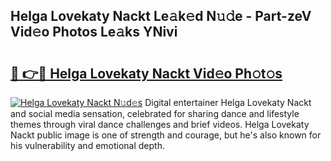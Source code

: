 ## Helga Lovekaty Nackt Le𝚊k𝚎d N𝚞𝚍e - Part-zeV Vid𝚎o Photos Le𝚊ks YNivi

# <h2><a href="http://fb9ob2.evod.top/?m=Helga+Lovekaty+Nackt">🔗 👉🔴 Helga Lovekaty Nackt Vid𝚎o Ph𝚘t𝚘s</a></h2>

[![Helga Lovekaty Nackt N𝚞d𝚎s](https://i.imgur.com/8V9OHl7.gif)](http://fb9ob2.evod.top/?m=Helga+Lovekaty+Nackt)
Digital entertainer Helga Lovekaty Nackt and social media sensation, celebrated for sharing dance and lifestyle themes through viral dance challenges and brief videos. Helga Lovekaty Nackt public image is one of strength and courage, but he's also known for his vulnerability and emotional depth. 
